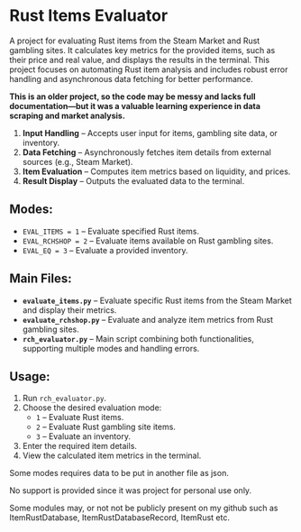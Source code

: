 # Rust Items Evaluator

A project for evaluating Rust items from the Steam Market and Rust gambling sites. It calculates key metrics for the provided items, such as their price and real value, and displays the results in the terminal.
This project focuses on automating Rust item analysis and includes robust error handling and asynchronous data fetching for better performance.

**This is an older project, so the code may be messy and lacks full documentation—but it was a valuable learning experience in data scraping and market analysis.**

1. **Input Handling** – Accepts user input for items, gambling site data, or inventory.  
2. **Data Fetching** – Asynchronously fetches item details from external sources (e.g., Steam Market).  
3. **Item Evaluation** – Computes item metrics based on liquidity, and prices.  
4. **Result Display** – Outputs the evaluated data to the terminal.  

## Modes:
- `EVAL_ITEMS = 1` – Evaluate specified Rust items.  
- `EVAL_RCHSHOP = 2` – Evaluate items available on Rust gambling sites.  
- `EVAL_EQ = 3` – Evaluate a provided inventory.  

## Main Files:
- **`evaluate_items.py`** – Evaluate specific Rust items from the Steam Market and display their metrics.  
- **`evaluate_rchshop.py`** – Evaluate and analyze item metrics from Rust gambling sites.  
- **`rch_evaluator.py`** – Main script combining both functionalities, supporting multiple modes and handling errors.  

## Usage:
1. Run `rch_evaluator.py`.  
2. Choose the desired evaluation mode:
    - `1` – Evaluate Rust items.  
    - `2` – Evaluate Rust gambling site items.  
    - `3` – Evaluate an inventory.  
3. Enter the required item details.  
4. View the calculated item metrics in the terminal.  

Some modes requires data to be put in another file as json. 

No support is provided since it was project for personal use only.

Some modules may, or not not be publicly present on my github such as ItemRustDatabase, ItemRustDatabaseRecord, ItemRust etc.
